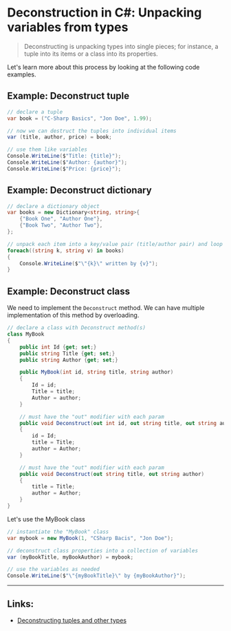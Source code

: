 # Deconstruction in C#: Unpacking variables from types 
>Deconstructing is unpacking types into single pieces; for instance, a tuple into its items or a class into its properties.

Let's learn more about this process by looking at the following code examples.

## Example: Deconstruct tuple

```csharp
// declare a tuple
var book = ("C-Sharp Basics", "Jon Doe", 1.99);

// now we can destruct the tuples into individual items
var (title, author, price) = book;

// use them like variables
Console.WriteLine($"Title: {title}");
Console.WriteLine($"Author: {author}");
Console.WriteLine($"Price: {price}");

```

## Example: Deconstruct dictionary

```csharp
// declare a dictionary object
var books = new Dictionary<string, string>{
    {"Book One", "Author One"},
    {"Book Two", "Author Two"},
};

// unpack each item into a key/value pair (title/author pair) and loop through
foreach((string k, string v) in books)
{
    Console.WriteLine($"\"{k}\" written by {v}");
}
```
## Example: Deconstruct class
We need to implement the `Deconstruct` method. We can have multiple implementation of this method by overloading.

```csharp
// declare a class with Deconstruct method(s)
class MyBook
{
    public int Id {get; set;}
    public string Title {get; set;}
    public string Author {get; set;}

    public MyBook(int id, string title, string author)
    {
        Id = id;
        Title = title;
        Author = author;
    }

    // must have the "out" modifier with each param
    public void Deconstruct(out int id, out string title, out string author)
    {
        id = Id;
        title = Title;
        author = Author;
    }

    // must have the "out" modifier with each param
    public void Deconstruct(out string title, out string author)
    {
        title = Title;
        author = Author;
    }
}

```
Let's use the MyBook class

```csharp
// instantiate the "MyBook" class
var mybook = new MyBook(1, "CSharp Bacis", "Jon Doe");

// deconstruct class properties into a collection of variables
var (myBookTitle, myBookAuthor) = mybook;

// use the variables as needed
Console.WriteLine($"\"{myBookTitle}\" by {myBookAuthor}");
```

---
## Links:
- [Deconstructing tuples and other types](https://learn.microsoft.com/en-us/dotnet/csharp/fundamentals/functional/deconstruct)